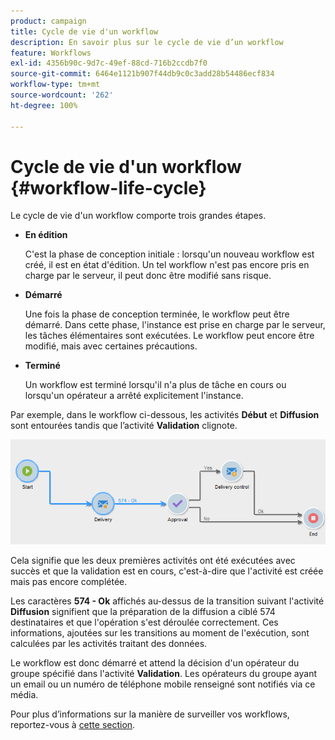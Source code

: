 ```yaml
---
product: campaign
title: Cycle de vie d'un workflow
description: En savoir plus sur le cycle de vie d’un workflow
feature: Workflows
exl-id: 4356b90c-9d7c-49ef-88cd-716b2ccdb7f0
source-git-commit: 6464e1121b907f44db9c0c3add28b54486ecf834
workflow-type: tm+mt
source-wordcount: '262'
ht-degree: 100%

---
```


# Cycle de vie d&#39;un workflow {#workflow-life-cycle}



Le cycle de vie d&#39;un workflow comporte trois grandes étapes.

* **En édition**

  C&#39;est la phase de conception initiale : lorsqu&#39;un nouveau workflow est créé, il est en état d&#39;édition. Un tel workflow n&#39;est pas encore pris en charge par le serveur, il peut donc être modifié sans risque.

* **Démarré**

  Une fois la phase de conception terminée, le workflow peut être démarré. Dans cette phase, l&#39;instance est prise en charge par le serveur, les tâches élémentaires sont exécutées. Le workflow peut encore être modifié, mais avec certaines précautions.

* **Terminé**

  Un workflow est terminé lorsqu&#39;il n&#39;a plus de tâche en cours ou lorsqu&#39;un opérateur a arrêté explicitement l&#39;instance.

Par exemple, dans le workflow ci-dessous, les activités **Début** et **Diffusion** sont entourées tandis que l’activité **Validation** clignote.

![](assets/new-workflow-6.png)

Cela signifie que les deux premières activités ont été exécutées avec succès et que la validation est en cours, c&#39;est-à-dire que l&#39;activité est créée mais pas encore complétée.

Les caractères **574 - Ok** affichés au-dessus de la transition suivant l&#39;activité **Diffusion** signifient que la préparation de la diffusion a ciblé 574 destinataires et que l&#39;opération s&#39;est déroulée correctement. Ces informations, ajoutées sur les transitions au moment de l&#39;exécution, sont calculées par les activités traitant des données.

Le workflow est donc démarré et attend la décision d&#39;un opérateur du groupe spécifié dans l&#39;activité **Validation**. Les opérateurs du groupe ayant un email ou un numéro de téléphone mobile renseigné sont notifiés via ce média.

Pour plus d’informations sur la manière de surveiller vos workflows, reportez-vous à [cette section](monitor-workflow-execution.md).
